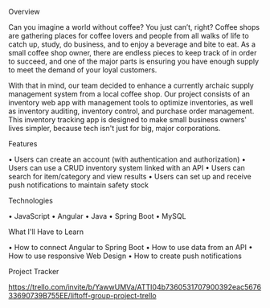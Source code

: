 Overview

Can you imagine a world without coffee? You just can’t, right? Coffee shops are gathering places for coffee lovers and people from all walks of life to catch up, study, do business, and to enjoy a beverage and bite to eat. As a small coffee shop owner, there are endless pieces to keep track of in order to succeed, and one of the major parts is ensuring you have enough supply to meet the demand of your loyal customers.

With that in mind, our team decided to enhance a currently archaic supply management system from a local coffee shop. Our project consists of an inventory web app with management tools to optimize inventories, as well as inventory auditing, inventory control, and purchase order management. This inventory tracking app is designed to make small business owners' lives simpler, because tech isn't just for big, major corporations.

Features

• Users can create an account (with authentication and authorization)
• Users can use a CRUD inventory system linked with an API
• Users can search for item/category and view results
• Users can set up and receive push notifications to maintain safety stock

Technologies

• JavaScript
• Angular
• Java
• Spring Boot
• MySQL

What I'll Have to Learn

• How to connect Angular to Spring Boot
• How to use data from an API
• How to use responsive Web Design
• How to create push notifications

Project Tracker

https://trello.com/invite/b/YawwUMVa/ATTI04b7360531707900392eac567633690739B755EE/liftoff-group-project-trello
